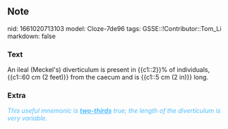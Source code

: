 ## Note
nid: 1661020713103
model: Cloze-7de96
tags: GSSE::!Contributor::Tom_Li
markdown: false

### Text
<div>
  An ileal (Meckel's) diverticulum is present in {{c1::2}}% of
  individuals, {{c1::60 cm (2 feet)}} from the caecum and is
  {{c1::5 cm (2 in)}} long.
</div>

### Extra
<div>
  <font color="#4FBCFF" style=""><i>This useful mnemonic is</i>
  <b style=""><i><u>two-thirds</u></i></b> <i>true; the length of
  the diverticulum is very variable.</i></font>
</div>
